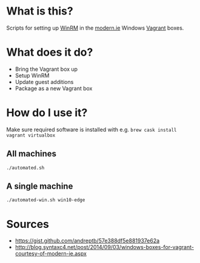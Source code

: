 # What is this?

Scripts for setting up [WinRM](https://msdn.microsoft.com/en-us/library/windows/desktop/aa384426%28v=vs.85%29.aspx) in the [modern.ie](https://modern.ie/) Windows [Vagrant](https://www.vagrantup.com/) boxes.

# What does it do?

* Bring the Vagrant box up
* Setup WinRM
* Update guest additions
* Package as a new Vagrant box

# How do I use it?

Make sure required software is installed with e.g.
`brew cask install vagrant virtualbox`

## All machines

    ./automated.sh

## A single machine

    ./automated-win.sh win10-edge

# Sources

* https://gist.github.com/andreptb/57e388df5e881937e62a
* http://blog.syntaxc4.net/post/2014/09/03/windows-boxes-for-vagrant-courtesy-of-modern-ie.aspx

